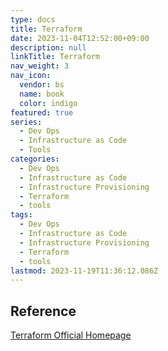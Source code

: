 ```yaml
---
type: docs
title: Terraform
date: 2023-11-04T12:52:00+09:00
description: null
linkTitle: Terraform
nav_weight: 3
nav_icon:
  vendor: bs
  name: book
  color: indigo
featured: true
series:
  - Dev Ops
  - Infrastructure as Code
  - Tools
categories:
  - Dev Ops
  - Infrastructure as Code
  - Infrastructure Provisioning
  - Terraform
  - tools
tags:
  - Dev Ops
  - Infrastructure as Code
  - Infrastructure Provisioning
  - Terraform
  - tools
lastmod: 2023-11-19T11:36:12.086Z
---
```


## Reference

[Terraform Official Homepage](https://www.terraform.io/)
